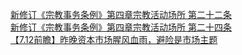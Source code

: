   
[新修订《宗教事务条例》第四章宗教活动场所 第二十二条](http://www.dianyue.me/archives/430/5ozts32josw9gskw/)  
[新修订《宗教事务条例》第四章宗教活动场所 第二十四条](http://www.dianyue.me/archives/443/xloktrnn2payfvtq/)  
[【7.12前瞻】昨晚资本市场腥风血雨，避险是市场主题](http://www.dianyue.me/archives/991/qypji0xklip39skh/)